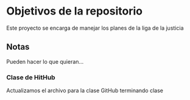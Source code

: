 # Objetivos de la repositorio

Este proyecto se encarga de manejar los planes de la liga de la justicia


## Notas
Pueden hacer lo que quieran...

### Clase de HitHub
Actualizamos el archivo para la clase GitHub
terminando clase 
